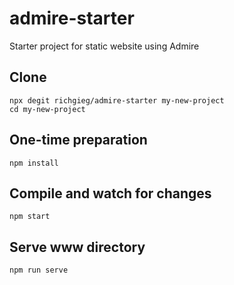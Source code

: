# admire-starter

Starter project for static website using Admire

## Clone
```
npx degit richgieg/admire-starter my-new-project
cd my-new-project
```

## One-time preparation
```
npm install
```

## Compile and watch for changes
```
npm start
```

## Serve www directory
```
npm run serve
```
